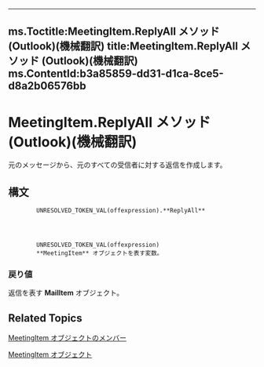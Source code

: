

---
ms.Toctitle:MeetingItem.ReplyAll メソッド (Outlook)(機械翻訳)
title:MeetingItem.ReplyAll メソッド (Outlook)(機械翻訳)
ms.ContentId:b3a85859-dd31-d1ca-8ce5-d8a2b06576bb
---
# MeetingItem.ReplyAll メソッド (Outlook)(機械翻訳)




元のメッセージから、元のすべての受信者に対する返信を作成します。

## 構文

            UNRESOLVED_TOKEN_VAL(offexpression).**ReplyAll**




            UNRESOLVED_TOKEN_VAL(offexpression)
            **MeetingItem** オブジェクトを表す変数。

### 戻り値
返信を表す **MailItem** オブジェクト。





## Related Topics

[MeetingItem オブジェクトのメンバー](9ae6a19d-d326-4c37-90d8-5ed9933672a0.md)

[MeetingItem オブジェクト](b75730f5-b395-3d66-5acd-b64fd8fcd78f.md)




